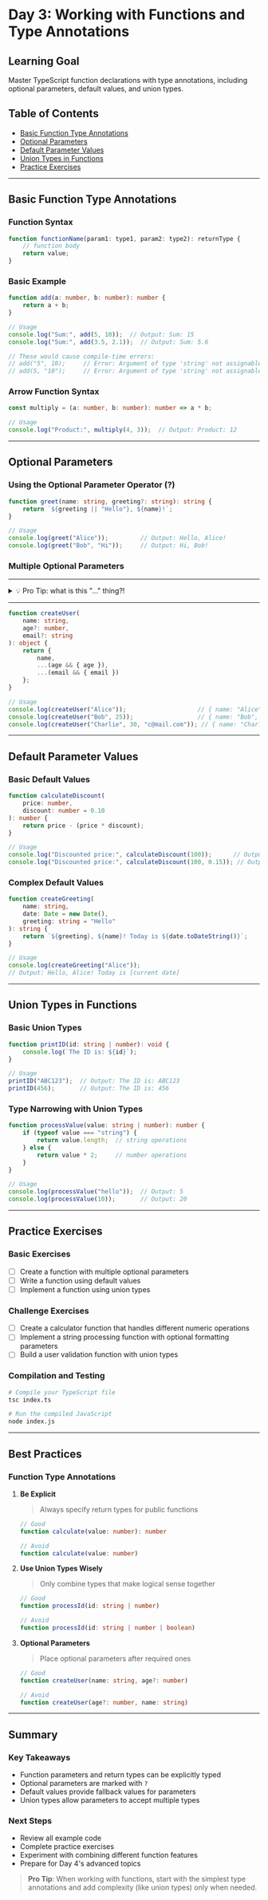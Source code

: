 # Day 3: Working with Functions and Type Annotations

## Learning Goal
Master TypeScript function declarations with type annotations, including optional parameters, default values, and union types.

## Table of Contents
- [Basic Function Type Annotations](#basic-function-type-annotations)
- [Optional Parameters](#optional-parameters)
- [Default Parameter Values](#default-parameter-values)
- [Union Types in Functions](#union-types-in-functions)
- [Practice Exercises](#practice-exercises)

---

## Basic Function Type Annotations

### Function Syntax
```typescript
function functionName(param1: type1, param2: type2): returnType {
    // function body
    return value;
}
```

### Basic Example
```typescript
function add(a: number, b: number): number {
    return a + b;
}

// Usage
console.log("Sum:", add(5, 10));  // Output: Sum: 15
console.log("Sum:", add(3.5, 2.1));  // Output: Sum: 5.6

// These would cause compile-time errors:
// add("5", 10);     // Error: Argument of type 'string' not assignable to parameter of type 'number'
// add(5, "10");     // Error: Argument of type 'string' not assignable to parameter of type 'number'
```

### Arrow Function Syntax
```typescript
const multiply = (a: number, b: number): number => a * b;

// Usage
console.log("Product:", multiply(4, 3));  // Output: Product: 12
```

---

## Optional Parameters

### Using the Optional Parameter Operator (?)
```typescript
function greet(name: string, greeting?: string): string {
    return `${greeting || "Hello"}, ${name}!`;
}

// Usage
console.log(greet("Alice"));         // Output: Hello, Alice!
console.log(greet("Bob", "Hi"));     // Output: Hi, Bob!
```

### Multiple Optional Parameters
---
<details>
    <summary> 💡 Pro Tip: what is this "..." thing?!</summary>

> it's called a spread operator. we have a knowledge pill around it [Understanding the Spread Operator](../../knowledge-pills/w01/spread-operators.md)

</details>

---

```typescript
function createUser(
    name: string,
    age?: number,
    email?: string
): object {
    return {
        name,
        ...(age && { age }),
        ...(email && { email })
    };
}

// Usage
console.log(createUser("Alice"));                    // { name: "Alice" }
console.log(createUser("Bob", 25));                  // { name: "Bob", age: 25 }
console.log(createUser("Charlie", 30, "c@mail.com")); // { name: "Charlie", age: 30, email: "c@mail.com" }
```

---

## Default Parameter Values

### Basic Default Values
```typescript
function calculateDiscount(
    price: number,
    discount: number = 0.10
): number {
    return price - (price * discount);
}

// Usage
console.log("Discounted price:", calculateDiscount(100));      // Output: 90
console.log("Discounted price:", calculateDiscount(100, 0.15)); // Output: 85
```

### Complex Default Values
```typescript
function createGreeting(
    name: string,
    date: Date = new Date(),
    greeting: string = "Hello"
): string {
    return `${greeting}, ${name}! Today is ${date.toDateString()}`;
}

// Usage
console.log(createGreeting("Alice"));
// Output: Hello, Alice! Today is [current date]
```

---

## Union Types in Functions

### Basic Union Types
```typescript
function printID(id: string | number): void {
    console.log(`The ID is: ${id}`);
}

// Usage
printID("ABC123");  // Output: The ID is: ABC123
printID(456);       // Output: The ID is: 456
```

### Type Narrowing with Union Types
```typescript
function processValue(value: string | number): number {
    if (typeof value === "string") {
        return value.length;  // string operations
    } else {
        return value * 2;     // number operations
    }
}

// Usage
console.log(processValue("hello"));  // Output: 5
console.log(processValue(10));       // Output: 20
```

---

## Practice Exercises

### Basic Exercises
- [ ] Create a function with multiple optional parameters
- [ ] Write a function using default values
- [ ] Implement a function using union types

### Challenge Exercises
- [ ] Create a calculator function that handles different numeric operations
- [ ] Implement a string processing function with optional formatting parameters
- [ ] Build a user validation function with union types

### Compilation and Testing
```bash
# Compile your TypeScript file
tsc index.ts

# Run the compiled JavaScript
node index.js
```

---

## Best Practices

### Function Type Annotations
1. **Be Explicit**
   > Always specify return types for public functions
   ```typescript
   // Good
   function calculate(value: number): number
   
   // Avoid
   function calculate(value: number)
   ```

2. **Use Union Types Wisely**
   > Only combine types that make logical sense together
   ```typescript
   // Good
   function processId(id: string | number)
   
   // Avoid
   function processId(id: string | number | boolean)
   ```

3. **Optional Parameters**
   > Place optional parameters after required ones
   ```typescript
   // Good
   function createUser(name: string, age?: number)
   
   // Avoid
   function createUser(age?: number, name: string)
   ```

---

## Summary

### Key Takeaways
- Function parameters and return types can be explicitly typed
- Optional parameters are marked with `?`
- Default values provide fallback values for parameters
- Union types allow parameters to accept multiple types

### Next Steps
- Review all example code
- Complete practice exercises
- Experiment with combining different function features
- Prepare for Day 4's advanced topics

> **Pro Tip**: When working with functions, start with the simplest type annotations and add complexity (like union types) only when needed.
